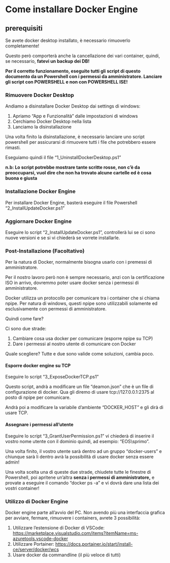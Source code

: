 # Come installare Docker Engine

## prerequisiti

Se avete docker desktop installato, è necessario rimuoverlo completamente!

Questo però comporterà anche la cancellazione dei vari container, quindi, se necessario, **fatevi un backup dei DB!**

**Per il corretto funzionamento, eseguite tutti gli script di questo documento da un Powershell con i permessi da amministratore. Lanciare gli script con POWERSHELL e non con POWERSHELL ISE!**

### Rimuovere Docker Desktop

Andiamo a disinstallare Docker Desktop dai settings di windows:

1. Apriamo “App e Funzionalità” dalle impostazioni di windows
2. Cerchiamo Docker Desktop nella lista
3. Lanciamo la disinstallazione

Una volta finito la disinstallazione, è necessario lanciare uno script powershell per assicurarsi di rimuovere tutti i file che potrebbero essere rimasti.

Eseguiamo quindi il file “1_UninstallDockerDesktop.ps1”

**n.b: Lo script potrebbe mostrare tante scritte rosse, non c’è da preoccuparsi, vuol dire che non ha trovato alcune cartelle ed è cosa buona e giusta**

### Installazione Docker Engine

Per installare Docker Engine, basterà eseguire il file Powershell “2_InstallUpdateDocker.ps1”

### Aggiornare Docker Engine

Eseguire lo script “2_InstallUpdateDocker.ps1”, controllerà lui se ci sono nuove versioni e se si vi chiederà se vorrete installarle.

### Post-Installazione (Facoltativo)

Per la natura di Docker, normalmente bisogna usarlo con i premessi di amministratore.

Per il nostro lavoro però non è sempre necessario, anzi con la certificazione ISO in arrivo, dovremmo poter usare docker senza i permessi di amministratore.

Docker utilizza un protocollo per comunicare tra i container che si chiama npipe. Per natura di windows, questi npipe sono utilizzabili solamente ed esclusivamente con permessi di amministratore.

Quindi come fare?

Ci sono due strade:

1. Cambiare cosa usa docker per comunicare (esporre npipe su TCP)
2. Dare i permessi al nostro utente di comunicare con Docker

Quale scegliere? Tutte e due sono valide come soluzioni, cambia poco.

#### Esporre docker engine su TCP

Eseguire lo script “3_ExposeDockerTCP.ps1”

Questo script, andrà a modificare un file “deamon.json” che è un file di configurazione di docker. Qua gli diremo di usare tcp://127.0.0.1:2375 al posto di npipe per comunicare.

Andrà poi a modificare la variabile d’ambiente “DOCKER_HOST” e gli dirà di usare TCP.

#### Assegnare i permessi all’utente

Eseguire lo script “3_GrantUserPermission.ps1” vi chiederà di inserire il vostro nome utente con il dominio quindi, ad esempio: “EOS\\sprimo”.

Una volta finito, il vostro utente sarà dentro ad un gruppo “docker-users” e chiunque sarà li dentro avrà la possibilità di usare docker senza essere admin!

Una volta scelta una di queste due strade, chiudete tutte le finestre di Powershell, poi apritene un’altra **senza i permessi di amministratore,** e provate a eseguire il comando “docker ps -a” e vi dovrà dare una lista dei vostri container!

### Utilizzo di Docker Engine

Docker engine parte all’avvio del PC. Non avendo più una interfaccia grafica per avviare, fermare, rimuovere i containers, avrete 3 possibilità:

1. Utilizzare l’estensione di Docker di VSCode: <https://marketplace.visualstudio.com/items?itemName=ms-azuretools.vscode-docker>
2. Utilizzare Portainer: <https://docs.portainer.io/start/install-ce/server/docker/wcs>
3. Usare docker da commandline (il più veloce di tutti)